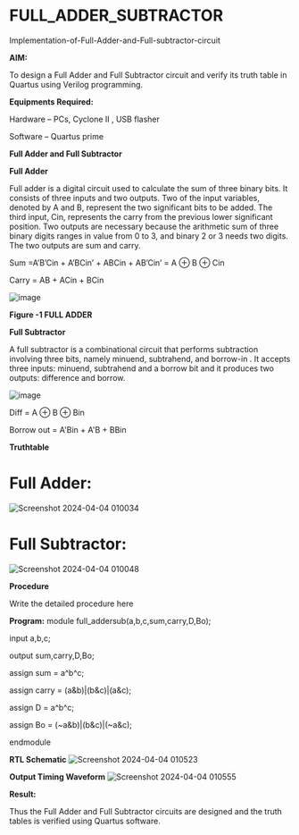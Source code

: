 # FULL_ADDER_SUBTRACTOR

Implementation-of-Full-Adder-and-Full-subtractor-circuit

**AIM:**

To design a Full Adder and Full Subtractor circuit and verify its truth table in Quartus using Verilog programming.

**Equipments Required:**

Hardware – PCs, Cyclone II , USB flasher

Software – Quartus prime

**Full Adder and Full Subtractor**

**Full Adder**

Full adder is a digital circuit used to calculate the sum of three binary bits. It consists of three inputs and two outputs. Two of the input variables, denoted by A and B, represent the two significant bits to be added. The third input, Cin, represents the carry from the previous lower significant position. Two outputs are necessary because the arithmetic sum of three binary digits ranges in value from 0 to 3, and binary 2 or 3 needs two digits. The two outputs are sum and carry.

Sum =A’B’Cin + A’BCin’ + ABCin + AB’Cin’ = A ⊕ B ⊕ Cin 

Carry = AB + ACin + BCin

![image](https://github.com/naavaneetha/FULL_ADDER_SUBTRACTOR/assets/154305477/0f30ba51-5ffb-4198-845f-18e054f675e7)

**Figure -1 FULL ADDER**

**Full Subtractor**

A full subtractor is a combinational circuit that performs subtraction involving three bits, namely minuend, subtrahend, and borrow-in . It accepts three inputs: minuend, subtrahend and a borrow bit and it produces two outputs: difference and borrow.

![image](https://github.com/naavaneetha/FULL_ADDER_SUBTRACTOR/assets/154305477/02b24f51-ab51-4304-9ad6-7b81ffc1ead5)

Diff = A ⊕ B ⊕ Bin 

Borrow out = A'Bin + A'B + BBin

**Truthtable**
# Full Adder:
![Screenshot 2024-04-04 010034](https://github.com/jayaseelan2006/FULL_ADDER_SUBTRACTOR/assets/151389443/0166498b-15b5-44e2-a28e-5fd8c2ffbde4)
# Full Subtractor:
![Screenshot 2024-04-04 010048](https://github.com/jayaseelan2006/FULL_ADDER_SUBTRACTOR/assets/151389443/b555b0ff-9cdc-406b-8e54-6468d551f61b)


**Procedure**

Write the detailed procedure here

**Program:**
module full_addersub(a,b,c,sum,carry,D,Bo);

input a,b,c;

output sum,carry,D,Bo;

assign sum = a^b^c;

assign carry = (a&b)|(b&c)|(a&c);

assign D = a^b^c;

assign Bo = (~a&b)|(b&c)|(~a&c);

endmodule



**RTL Schematic**
![Screenshot 2024-04-04 010523](https://github.com/jayaseelan2006/FULL_ADDER_SUBTRACTOR/assets/151389443/4642d355-c57c-43fe-b3d4-8e4998768523)


**Output Timing Waveform**
![Screenshot 2024-04-04 010555](https://github.com/jayaseelan2006/FULL_ADDER_SUBTRACTOR/assets/151389443/26f4d637-d6f2-4f7a-8d58-81754a676fbf)


**Result:**

Thus the Full Adder and Full Subtractor circuits are designed and the truth tables is verified using Quartus software.




